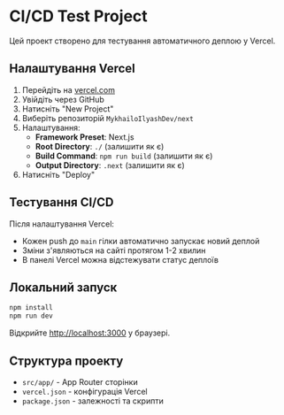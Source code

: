 # CI/CD Test Project

Цей проект створено для тестування автоматичного деплою у Vercel.

## Налаштування Vercel

1. Перейдіть на [vercel.com](https://vercel.com)
2. Увійдіть через GitHub
3. Натисніть "New Project"
4. Виберіть репозиторій `MykhailoIlyashDev/next`
5. Налаштування:
   - **Framework Preset**: Next.js
   - **Root Directory**: `./` (залишити як є)
   - **Build Command**: `npm run build` (залишити як є)
   - **Output Directory**: `.next` (залишити як є)
6. Натисніть "Deploy"

## Тестування CI/CD

Після налаштування Vercel:
- Кожен push до `main` гілки автоматично запускає новий деплой
- Зміни з'являються на сайті протягом 1-2 хвилин
- В панелі Vercel можна відстежувати статус деплоїв

## Локальний запуск

```bash
npm install
npm run dev
```

Відкрийте [http://localhost:3000](http://localhost:3000) у браузері.

## Структура проекту

- `src/app/` - App Router сторінки
- `vercel.json` - конфігурація Vercel
- `package.json` - залежності та скрипти